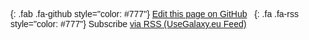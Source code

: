 <div class="text-center" style="font-family: arial, helvetica, sans-serif">

[](){: .fab .fa-github style="color: #777"} [Edit this page on GitHub](https://github.com/galaxyproject/galaxy-hub/blob/master/content/bare/pasteur/galaxy/index.md) &nbsp;
[](){: .fa .fa-rss style="color: #777"} Subscribe [via RSS (UseGalaxy.eu Feed)](/eu/feed.atom)

</div>
